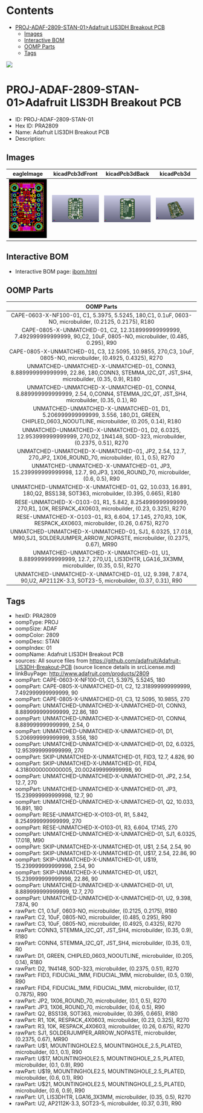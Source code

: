 



Contents
========

* [PROJ-ADAF-2809-STAN-01>Adafruit LIS3DH Breakout PCB](#proj-adaf-2809-stan-01adafruit-lis3dh-breakout-pcb)
	* [Images](#images)
	* [Interactive BOM](#interactive-bom)
	* [OOMP Parts](#oomp-parts)
	* [Tags](#tags)
  
![][im]
# PROJ-ADAF-2809-STAN-01>Adafruit LIS3DH Breakout PCB

- ID: PROJ-ADAF-2809-STAN-01
- Hex ID: PRA2809
- Name: Adafruit LIS3DH Breakout PCB
- Description: 

## Images
  
  

|eagleImage|kicadPcb3dFront|kicadPcb3dBack|kicadPcb3d|
| :---: | :---: | :---: | :---: |
|[![eagleImage](eagleImage_140.png)](eagleImage_600.png)|[![kicadPcb3dFront](kicadPcb3dFront_140.png)](kicadPcb3dFront_600.png)|[![kicadPcb3dBack](kicadPcb3dBack_140.png)](kicadPcb3dBack_600.png)|[![kicadPcb3d](kicadPcb3d_140.png)](kicadPcb3d_600.png)|

## Interactive BOM

- Interactive BOM page: [ibom.html](kicad/bom/ibom.html)

## OOMP Parts
  

|OOMP Parts|
| :---: |
|CAPE-0603-X-NF100-01, C1, 5.3975, 5.5245, 180,C1, 0.1uF, 0603-NO, microbuilder, (0.2125, 0.2175), R180|
|CAPE-0805-X-UNMATCHED-01, C2, 12.318999999999999, 7.492999999999999, 90,C2, 10uF, 0805-NO, microbuilder, (0.485, 0.295), R90|
|CAPE-0805-X-UNMATCHED-01, C3, 12.5095, 10.9855, 270,C3, 10uF, 0805-NO, microbuilder, (0.4925, 0.4325), R270|
|UNMATCHED-UNMATCHED-X-UNMATCHED-01, CONN3, 8.889999999999999, 22.86, 180,CONN3, STEMMA_I2C_QT, JST_SH4, microbuilder, (0.35, 0.9), R180|
|UNMATCHED-UNMATCHED-X-UNMATCHED-01, CONN4, 8.889999999999999, 2.54, 0,CONN4, STEMMA_I2C_QT, JST_SH4, microbuilder, (0.35, 0.1), R0|
|UNMATCHED-UNMATCHED-X-UNMATCHED-01, D1, 5.206999999999999, 3.556, 180,D1, GREEN, CHIPLED_0603_NOOUTLINE, microbuilder, (0.205, 0.14), R180|
|UNMATCHED-UNMATCHED-X-UNMATCHED-01, D2, 6.0325, 12.953999999999999, 270,D2, 1N4148, SOD-323, microbuilder, (0.2375, 0.51), R270|
|UNMATCHED-UNMATCHED-X-UNMATCHED-01, JP2, 2.54, 12.7, 270,JP2, 1X06_ROUND_70, microbuilder, (0.1, 0.5), R270|
|UNMATCHED-UNMATCHED-X-UNMATCHED-01, JP3, 15.239999999999998, 12.7, 90,JP3, 1X06_ROUND_70, microbuilder, (0.6, 0.5), R90|
|UNMATCHED-UNMATCHED-X-UNMATCHED-01, Q2, 10.033, 16.891, 180,Q2, BSS138, SOT363, microbuilder, (0.395, 0.665), R180|
|RESE-UNMATCHED-X-O103-01, R1, 5.842, 8.254999999999999, 270,R1, 10K, RESPACK_4X0603, microbuilder, (0.23, 0.325), R270|
|RESE-UNMATCHED-X-O103-01, R3, 6.604, 17.145, 270,R3, 10K, RESPACK_4X0603, microbuilder, (0.26, 0.675), R270|
|UNMATCHED-UNMATCHED-X-UNMATCHED-01, SJ1, 6.0325, 17.018, M90,SJ1, SOLDERJUMPER_ARROW_NOPASTE, microbuilder, (0.2375, 0.67), MR90|
|UNMATCHED-UNMATCHED-X-UNMATCHED-01, U1, 8.889999999999999, 12.7, 270,U1, LIS3DHTR, LGA16_3X3MM, microbuilder, (0.35, 0.5), R270|
|UNMATCHED-UNMATCHED-X-UNMATCHED-01, U2, 9.398, 7.874, 90,U2, AP2112K-3.3, SOT23-5, microbuilder, (0.37, 0.31), R90|

## Tags

- hexID: PRA2809
- oompType: PROJ
- oompSize: ADAF
- oompColor: 2809
- oompDesc: STAN
- oompIndex: 01
- oompName: Adafruit LIS3DH Breakout PCB
- sources: All source files from https://github.com/adafruit/Adafruit-LIS3DH-Breakout-PCB (source licence details in srcLicense.md)
- linkBuyPage: http://www.adafruit.com/products/2809
- oompPart: CAPE-0603-X-NF100-01, C1, 5.3975, 5.5245, 180
- oompPart: CAPE-0805-X-UNMATCHED-01, C2, 12.318999999999999, 7.492999999999999, 90
- oompPart: CAPE-0805-X-UNMATCHED-01, C3, 12.5095, 10.9855, 270
- oompPart: UNMATCHED-UNMATCHED-X-UNMATCHED-01, CONN3, 8.889999999999999, 22.86, 180
- oompPart: UNMATCHED-UNMATCHED-X-UNMATCHED-01, CONN4, 8.889999999999999, 2.54, 0
- oompPart: UNMATCHED-UNMATCHED-X-UNMATCHED-01, D1, 5.206999999999999, 3.556, 180
- oompPart: UNMATCHED-UNMATCHED-X-UNMATCHED-01, D2, 6.0325, 12.953999999999999, 270
- oompPart: SKIP-UNMATCHED-X-UNMATCHED-01, FID3, 12.7, 4.826, 90
- oompPart: SKIP-UNMATCHED-X-UNMATCHED-01, FID4, 4.3180000000000005, 20.002499999999998, 90
- oompPart: UNMATCHED-UNMATCHED-X-UNMATCHED-01, JP2, 2.54, 12.7, 270
- oompPart: UNMATCHED-UNMATCHED-X-UNMATCHED-01, JP3, 15.239999999999998, 12.7, 90
- oompPart: UNMATCHED-UNMATCHED-X-UNMATCHED-01, Q2, 10.033, 16.891, 180
- oompPart: RESE-UNMATCHED-X-O103-01, R1, 5.842, 8.254999999999999, 270
- oompPart: RESE-UNMATCHED-X-O103-01, R3, 6.604, 17.145, 270
- oompPart: UNMATCHED-UNMATCHED-X-UNMATCHED-01, SJ1, 6.0325, 17.018, M90
- oompPart: SKIP-UNMATCHED-X-UNMATCHED-01, U$1, 2.54, 2.54, 90
- oompPart: SKIP-UNMATCHED-X-UNMATCHED-01, U$17, 2.54, 22.86, 90
- oompPart: SKIP-UNMATCHED-X-UNMATCHED-01, U$19, 15.239999999999998, 2.54, 90
- oompPart: SKIP-UNMATCHED-X-UNMATCHED-01, U$21, 15.239999999999998, 22.86, 90
- oompPart: UNMATCHED-UNMATCHED-X-UNMATCHED-01, U1, 8.889999999999999, 12.7, 270
- oompPart: UNMATCHED-UNMATCHED-X-UNMATCHED-01, U2, 9.398, 7.874, 90
- rawPart: C1, 0.1uF, 0603-NO, microbuilder, (0.2125, 0.2175), R180
- rawPart: C2, 10uF, 0805-NO, microbuilder, (0.485, 0.295), R90
- rawPart: C3, 10uF, 0805-NO, microbuilder, (0.4925, 0.4325), R270
- rawPart: CONN3, STEMMA_I2C_QT, JST_SH4, microbuilder, (0.35, 0.9), R180
- rawPart: CONN4, STEMMA_I2C_QT, JST_SH4, microbuilder, (0.35, 0.1), R0
- rawPart: D1, GREEN, CHIPLED_0603_NOOUTLINE, microbuilder, (0.205, 0.14), R180
- rawPart: D2, 1N4148, SOD-323, microbuilder, (0.2375, 0.51), R270
- rawPart: FID3, FIDUCIAL_1MM, FIDUCIAL_1MM, microbuilder, (0.5, 0.19), R90
- rawPart: FID4, FIDUCIAL_1MM, FIDUCIAL_1MM, microbuilder, (0.17, 0.7875), R90
- rawPart: JP2, 1X06_ROUND_70, microbuilder, (0.1, 0.5), R270
- rawPart: JP3, 1X06_ROUND_70, microbuilder, (0.6, 0.5), R90
- rawPart: Q2, BSS138, SOT363, microbuilder, (0.395, 0.665), R180
- rawPart: R1, 10K, RESPACK_4X0603, microbuilder, (0.23, 0.325), R270
- rawPart: R3, 10K, RESPACK_4X0603, microbuilder, (0.26, 0.675), R270
- rawPart: SJ1, SOLDERJUMPER_ARROW_NOPASTE, microbuilder, (0.2375, 0.67), MR90
- rawPart: U$1, MOUNTINGHOLE2.5, MOUNTINGHOLE_2.5_PLATED, microbuilder, (0.1, 0.1), R90
- rawPart: U$17, MOUNTINGHOLE2.5, MOUNTINGHOLE_2.5_PLATED, microbuilder, (0.1, 0.9), R90
- rawPart: U$19, MOUNTINGHOLE2.5, MOUNTINGHOLE_2.5_PLATED, microbuilder, (0.6, 0.1), R90
- rawPart: U$21, MOUNTINGHOLE2.5, MOUNTINGHOLE_2.5_PLATED, microbuilder, (0.6, 0.9), R90
- rawPart: U1, LIS3DHTR, LGA16_3X3MM, microbuilder, (0.35, 0.5), R270
- rawPart: U2, AP2112K-3.3, SOT23-5, microbuilder, (0.37, 0.31), R90



[im]: kicadPcb3d_450.png
